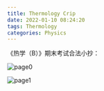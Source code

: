 ```yaml
---
title: Thermology Crip
date: 2022-01-10 08:24:20
tags: Thermology
categories: Physics
---
```


《热学（B）》期末考试合法小抄：

<!--more-->

![page0](https://gsxgoldenlegendary.github.io/images/crip_03.jpg)

![page1](https://gsxgoldenlegendary.github.io/images/crip_04.jpg)
